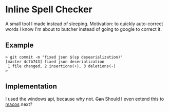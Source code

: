# Inline Spell Checker
A small tool I made instead of sleeping. Motivation: to quickly auto-correct words I know I'm about to butcher instead of going to google to correct it.

## Example
```shell
> git commit -m "fixed json $(sp desearialization)"
[master 4c7b743] fixed json deserialization
 1 file changed, 2 insertions(+), 3 deletions(-)
>
```

## Implementation
I used the windows api, because why not. ~~Can~~ Should I even extend this to [macos](https://github.com/ryanmcgrath/cacao) next?